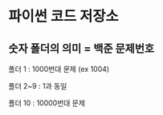 # 파이썬 코드 저장소
## 숫자 폴더의 의미 = 백준 문제번호

폴더 1 : 1000번대 문제 (ex 1004)

폴더 2~9 : 1과 동일

폴더 10 : 10000번대 문제






